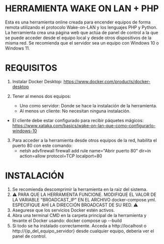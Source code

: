 # HERRAMIENTA WAKE ON LAN + PHP
Esta es una herramienta online creada para encender equipos de forma remota utilizando el protocolo Wake-on-LAN y los lenguajes PHP y Python.
La herramienta crea una página web que actúa de panel de control a la que se puede acceder desde el equipo local y desde otros dispositivos de la misma red.
Se recomienda que el servidor sea un equipo con Windows 10 o Windows 11.

# REQUISITOS
1. Instalar Docker Desktop: https://www.docker.com/products/docker-desktop

2. Tener al menos dos equipos:
    - Uno como servidor: Donde se hace la instalación de la herramienta.
    - Al menos un cliente: No necesitan ninguna instalación.
- El cliente debe estar configurado para recibir páquetes mágicos: https://www.xataka.com/basics/wake-on-lan-que-como-configurarlo-windows-10

3. Para acceder a la herramienta desde otros equipos de la red, habilita el puerto 80 con este comando: 
    - netsh advfirewall firewall add rule name="Abrir puerto 80" dir=in action=allow protocol=TCP localport=80

# INSTALACIÓN
1. Se recomienda descomprimir la herramienta en la raiz del sistema.
2. ⚠ PARA QUE LA HERRAMIENTA FUNCIONE. MODIFIQUE EL VALOR DE LA VARIABLE "BROADCAST_IP" EN EL ARCHIVO docker-compose.yml. ESPECIFIQUE AHÍ LA DIRECCIÓN BROADCAST DE SU RED. ⚠
3. Asegurese que los servicios Docker estén activos.
4. Abra una terminal CMD en la carpeta principal de la herramienta y levante el Docker usando: docker compose up --build
5. Si todo se ha instalado correctamente. Acceda a http://localhost o http://{ip_del_equipo_servidor} desde cualquier equipo, debería ver el panel de control.
